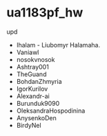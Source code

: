 # ua1183pf_hw
upd

- lhalam - Liubomyr Halamaha. 
- Vaniawl
- nosokvnosok
- Ashtray001
- TheGuand
- BohdanZhmyria
- IgorKurilov
- Alexandr-ai
- Burunduk9090
- OleksandraHospodinina
- AnysenkoDen
- BirdyNel
